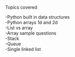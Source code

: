 Topics covered

-Python built in data structures<br/>
-Python arrays 1d and 2d<br/>
-List vs array<br/>
-Array sample questions<br/>
-Stack<br/>
-Queue<br/>
-Single linked list<br/>
